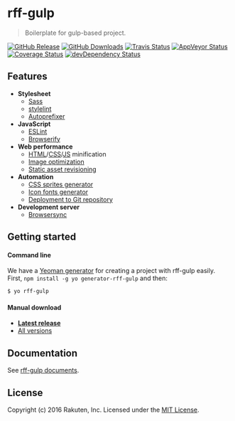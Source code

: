 # rff-gulp
> Boilerplate for gulp-based project.

[![GitHub Release][release-image]][release-url]
[![GitHub Downloads][downloads-image]][downloads-url]
[![Travis Status][travis-image]][travis-url]
[![AppVeyor Status][appveyor-image]][appveyor-url]
[![Coverage Status][coveralls-image]][coveralls-url]
[![devDependency Status][david-dev-image]][david-dev-url]

## Features
- **Stylesheet**
  - [Sass](http://sass-lang.com/)
  - [stylelint](http://stylelint.io/)
  - [Autoprefixer](https://github.com/postcss/autoprefixer)
- **JavaScript**
  - [ESLint](http://eslint.org/)
  - [Browserify](http://browserify.org/)
- **Web performance**
  - [HTML](https://github.com/kangax/html-minifier)/[CSS](http://cssnano.co/)/[JS](http://lisperator.net/uglifyjs/) minification
  - [Image optimization](https://github.com/imagemin/imagemin)
  - [Static asset revisioning](https://github.com/sindresorhus/gulp-rev)
- **Automation**
  - [CSS sprites generator](https://github.com/twolfson/gulp.spritesmith)
  - [Icon fonts generator](https://github.com/nfroidure/gulp-iconfont)
  - [Deployment to Git repository](https://github.com/shinnn/gulp-gh-pages)
- **Development server**
  - [Browsersync](https://www.browsersync.io/)

## Getting started

#### Command line
We have a [Yeoman generator](https://github.com/rakuten-frontend/generator-rff-gulp) for creating a project with rff-gulp easily.  
First, `npm install -g yo generator-rff-gulp` and then:

```sh
$ yo rff-gulp
```

#### Manual download
- **[Latest release](https://github.com/rakuten-frontend/rff-gulp/releases/latest)**
- [All versions](https://github.com/rakuten-frontend/rff-gulp/releases)

## Documentation
See [rff-gulp documents](docs/README.md).

## License
Copyright (c) 2016 Rakuten, Inc.
Licensed under the [MIT License](LICENSE).

[release-image]: https://img.shields.io/github/release/rakuten-frontend/rff-gulp.svg
[release-url]: https://github.com/rakuten-frontend/rff-gulp/releases/latest
[downloads-image]: https://img.shields.io/github/downloads/rakuten-frontend/rff-gulp/total.svg
[downloads-url]: https://github.com/rakuten-frontend/rff-gulp/releases
[travis-image]: https://img.shields.io/travis/rakuten-frontend/rff-gulp.svg?label=unix
[travis-url]: https://travis-ci.org/rakuten-frontend/rff-gulp
[appveyor-image]: https://img.shields.io/appveyor/ci/htanjo/rff-gulp.svg?label=windows
[appveyor-url]: https://ci.appveyor.com/project/htanjo/rff-gulp
[coveralls-image]: https://coveralls.io/repos/rakuten-frontend/rff-gulp/badge.svg?branch=master
[coveralls-url]: https://coveralls.io/r/rakuten-frontend/rff-gulp
[david-dev-image]: https://david-dm.org/rakuten-frontend/rff-gulp/dev-status.svg?path=templates
[david-dev-url]: https://david-dm.org/rakuten-frontend/rff-gulp?path=templates#info=devDependencies
